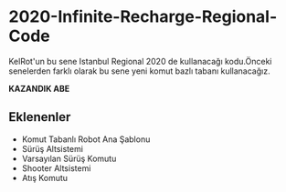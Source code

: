 # 2020-Infinite-Recharge-Regional-Code

KelRot'un bu sene Istanbul Regional 2020 de kullanacağı kodu.Önceki senelerden farklı olarak bu sene yeni komut bazlı tabanı kullanacağız.

**KAZANDIK ABE**


**Eklenenler**
----------

- Komut Tabanlı Robot Ana Şablonu
- Sürüş Altsistemi
- Varsayılan Sürüş Komutu
- Shooter Altsistemi 
- Atış Komutu


